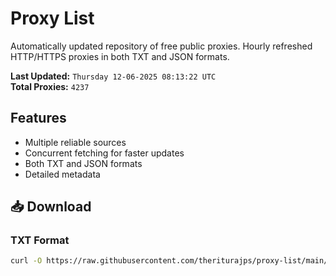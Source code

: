 # Proxy List

Automatically updated repository of free public proxies. Hourly refreshed HTTP/HTTPS proxies in both TXT and JSON formats.

**Last Updated:** `Thursday 12-06-2025 08:13:22 UTC`  
**Total Proxies:** `4237`

## Features
- Multiple reliable sources
- Concurrent fetching for faster updates
- Both TXT and JSON formats
- Detailed metadata

## 📥 Download

### TXT Format
```bash
curl -O https://raw.githubusercontent.com/theriturajps/proxy-list/main/proxies.txt